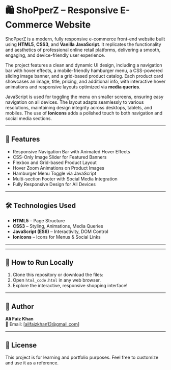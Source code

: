 # 🛍️ ShoPperZ – Responsive E-Commerce Website

ShoPperZ is a modern, fully responsive e-commerce front-end website built using **HTML5**, **CSS3**, and **Vanilla JavaScript**. It replicates the functionality and aesthetics of professional online retail platforms, delivering a smooth, engaging, and device-friendly user experience.

The project features a clean and dynamic UI design, including a navigation bar with hover effects, a mobile-friendly hamburger menu, a CSS-powered sliding image banner, and a grid-based product catalog. Each product card showcases an image, title, pricing, and additional info, with interactive hover animations and responsive layouts optimized via **media queries**.

JavaScript is used for toggling the menu on smaller screens, ensuring easy navigation on all devices. The layout adapts seamlessly to various resolutions, maintaining design integrity across desktops, tablets, and mobiles. The use of **Ionicons** adds a polished touch to both navigation and social media sections.

---

## 🔧 Features

- Responsive Navigation Bar with Animated Hover Effects
- CSS-Only Image Slider for Featured Banners
- Flexbox and Grid-based Product Layout
- Hover Zoom Animations on Product Images
- Hamburger Menu Toggle via JavaScript
- Multi-section Footer with Social Media Integration
- Fully Responsive Design for All Devices

---

## 🛠️ Technologies Used

- **HTML5** – Page Structure
- **CSS3** – Styling, Animations, Media Queries
- **JavaScript (ES6)** – Interactivity, DOM Control
- **Ionicons** – Icons for Menus & Social Links

---


---

## 🚀 How to Run Locally

1. Clone this repository or download the files:
2. Open `html_code.html` in any web browser.
3. Explore the interactive, responsive shopping interface!

---

## 👤 Author

**Ali Faiz Khan**  
📧 Email: [alifaizkhan13@gmail.com]  

---

## 📄 License

This project is for learning and portfolio purposes. Feel free to customize and use it as a reference.
